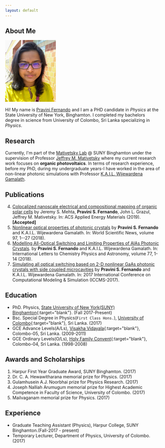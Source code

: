 ```yaml
---
layout: default
---
```


## About Me

<img class="profile-picture" src="picture.jpg" style="height:200px;width:165px;padding:px;">


Hi! My name is [Pravini Fernando]() and I am a PHD candidate in _Physics_ at the State University of New York, Binghamton. I completed my bachelors degree in science from University of Colombo, Sri Lanka specializing in _Physics_.

## Research

Currently, I'm part of the [Mativetsky Lab](http://www.mativetskylab.com) @ SUNY Binghamton under the supervision of Professor [Jeffrey M. Mativetsky](http://www.mativetskylab.com/people/jeffrey-mativetsky) where my current research work focuses on **organic photovoltaics**. In terms of research experience, before my PhD, during my undergraduate years-I have worked in the area of non-linear photonic simulations with Professor [K.A.I.L. Wijewardena Gamalath](https://www.researchgate.net/profile/Kail_Gamalath).

## Publications

4. [Colocalized nanoscale electrical and compositional mapping of organic solar cells]() by Jeremy S. Mehta, **Pravini S. Fernando**, John L. Grazul, Jeffrey M. Mativetsky. In: ACS Applied Energy Materials (2019).**[Accepted]**
3. [Nonlinear optical properties of photonic crystals](https://www.researchgate.net/publication/324388232_Nonlinear_optical_properties_of_photonic_crystals) by **Pravini S. Fernando** and K.A.I.L. Wijewardena Gamalath. In: World Scientific News, volume 97, 1--27 (2018).
2. [Modelling All-Optical Switching and Limiting Properties of AlAs Photonic Crystals](https://www.researchgate.net/publication/322851853_Modelling_All-Optical_Switching_and_Limiting_Properties_of_AlAs_Photonic_Crystals). by **Pravini S. Fernando** and K.A.I.L. Wijewardena Gamalath. In: International Letters to Chemistry Physics and Astronomy, volume 77, 1-14 (2018).
1. [Simulating all optical switching based on 2-D nonlinear GaAs photonic crystals with side coupled microcavities](https://www.researchgate.net/publication/317015262_Simulating_all_optical_switching_based_on_2-D_nonlinear_GaAs_photonic_crystals_with_side_coupled_microcavities) by **Pravini S. Fernando** and K.A.I.L. Wijewardena Gamalath. In: 2017 International Conference on Computational Modeling & Simulation (ICCMS-2017).


## Education

- PhD. Physics, [State University of New York(SUNY) Binghamton](https://www.binghamton.edu){:target="blank"}. (Fall 2017-Present)
- Bsc. Special Degree in Physics(`First Class Hons.`), [University of Colombo](http://www.cmb.ac.lk){:target="blank"}, Sri Lanka. (2017)
- GCE Advance Levels(A/Ls), [Visakha Vidayala](http://www.visakhav.org){:target="blank"}, Colombo-05, Sri Lanka. (2009-2011)
- GCE Ordinary Levels(O/Ls), [Holy Family Convent](http://hfcb.lk){:target="blank"}, Colombo-04, Sri Lanka. (1998-2008)

## Awards and Scholarships

1. Harpur First Year Graduate Award, SUNY Binghamton. (2017)
2. Dr. C. A. Hewawitharana memorial prize for Physics. (2017)
3. Gulamhusein A.J. Noorbhai prize for Physics Research. (2017)
4. Joseph Nalliah Arumugum memorial prize for Highest Academic Competence in Faculty of Science, University of Colombo. (2017)
5. Mailvaganam memorial prize for Physics. (2017)

## Experience

- Graduate Teaching Assistant (Physics), Harpur College, SUNY Binghamton.(Fall-2017 - present)
- Temporary Lecturer, Department of Physics, University of Colombo. (2017)





<!--
## Typography

This is a [link](http://google.com). Something *italics* and something **bold**.

Here is a table

Year | Award | Category
-----|-------|--------
2014 | Emmy  | Won Outstanding Lead Actor in a miniseries or a movie
2015 | BAFTA | Nominated for Best Leading Actor for Sherlock
2014 | Satellite | Won Best Actor miniseries or television film

Here is a horizontal rule

---

Here is a blockquote

> To a great mind, nothing is little

## References

* Foo Bar: Head of Department, Placeholder Names, Lorem
* John Doe: Associate Professor, Department of Computer Science, Ipsum
-->



